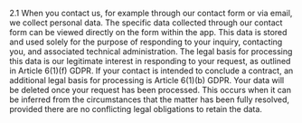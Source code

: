 2.1 When you contact us, for example through our contact form or via email, we collect personal data. The specific data collected through our contact form can be viewed directly on the form within the app. This data is stored and used solely for the purpose of responding to your inquiry, contacting you, and associated technical administration. The legal basis for processing this data is our legitimate interest in responding to your request, as outlined in Article 6(1)(f) GDPR. If your contact is intended to conclude a contract, an additional legal basis for processing is Article 6(1)(b) GDPR. Your data will be deleted once your request has been processed. This occurs when it can be inferred from the circumstances that the matter has been fully resolved, provided there are no conflicting legal obligations to retain the data.